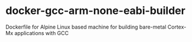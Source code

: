# docker-gcc-arm-none-eabi-builder
Dockerfile for Alpine Linux based machine for building bare-metal Cortex-Mx applications with GCC
